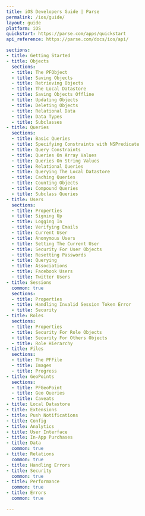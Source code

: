 ```yaml
---
title: iOS Developers Guide | Parse
permalink: /ios/guide/
layout: guide
platform: iOS
quickstart: https://parse.com/apps/quickstart
api_reference: https://parse.com/docs/ios/api/

sections:
- title: Getting Started
- title: Objects
  sections:
  - title: The PFObject
  - title: Saving Objects
  - title: Retrieving Objects
  - title: The Local Datastore
  - title: Saving Objects Offline
  - title: Updating Objects
  - title: Deleting Objects
  - title: Relational Data
  - title: Data Types
  - title: Subclasses
- title: Queries
  sections:
  - title: Basic Queries
  - title: Specifying Constraints with NSPredicate
  - title: Query Constraints
  - title: Queries On Array Values
  - title: Queries On String Values
  - title: Relational Queries
  - title: Querying The Local Datastore
  - title: Caching Queries
  - title: Counting Objects
  - title: Compound Queries
  - title: Subclass Queries
- title: Users
  sections:
  - title: Properties
  - title: Signing Up
  - title: Logging In
  - title: Verifying Emails
  - title: Current User
  - title: Anonymous Users
  - title: Setting The Current User
  - title: Security For User Objects
  - title: Resetting Passwords
  - title: Querying
  - title: Associations
  - title: Facebook Users
  - title: Twitter Users
- title: Sessions
  common: true
  sections:
  - title: Properties
  - title: Handling Invalid Session Token Error
  - title: Security
- title: Roles
  sections:
  - title: Properties
  - title: Security For Role Objects
  - title: Security For Others Objects
  - title: Role Hierarchy
- title: Files
  sections:
  - title: The PFFile
  - title: Images
  - title: Progress
- title: GeoPoints
  sections:
  - title: PFGeoPoint
  - title: Geo Queries
  - title: Caveats
- title: Local Datastore
- title: Extensions
- title: Push Notifications
- title: Config
- title: Analytics
- title: User Interface
- title: In-App Purchases
- title: Data
  common: true
- title: Relations
  common: true
- title: Handling Errors
- title: Security
  common: true
- title: Performance
  common: true
- title: Errors
  common: true

---
```


